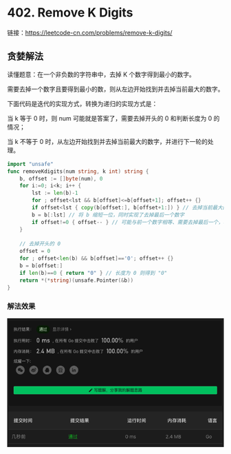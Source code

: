 # 402. Remove K Digits

链接：https://leetcode-cn.com/problems/remove-k-digits/

## 贪婪解法

读懂题意：在一个非负数的字符串中，去掉 K 个数字得到最小的数字。

需要去掉一个数字且要得到最小的数，则从左边开始找到并去掉当前最大的数字。

下面代码是迭代的实现方式，转换为递归的实现方式是：

当 k 等于 0 时，则 num 可能就是答案了，需要去掉开头的 0 和判断长度为 0 的情况；

当 k 不等于 0 时，从左边开始找到并去掉当前最大的数字，并进行下一轮的处理。

```go
import "unsafe"
func removeKdigits(num string, k int) string {
    b, offset := []byte(num), 0
    for i:=0; i<k; i++ {
        lst := len(b)-1
        for ; offset<lst && b[offset]<=b[offset+1]; offset++ {}
        if offset<lst { copy(b[offset:], b[offset+1:]) } // 去掉当前最大的数字
        b = b[:lst] // 将 b 缩短一位，同时实现了去掉最后一个数字
        if offset!=0 { offset-- } // 可能与前一个数字相等、需要去掉最后一个，将 offset 回退一位
    }

    // 去掉开头的 0
    offset = 0
    for ; offset<len(b) && b[offset]=='0'; offset++ {}
    b = b[offset:]
    if len(b)==0 { return "0" } // 长度为 0 则得到 "0"
    return *(*string)(unsafe.Pointer(&b))
}
```

### 解法效果

![402_remove_k_digits](./img/402_remove_k_digits.png)